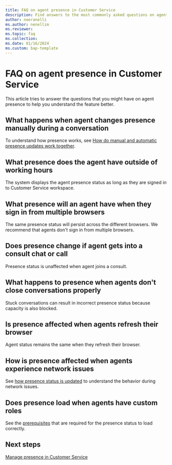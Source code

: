 ```yaml
---
title: FAQ on agent presence in Customer Service
description: Find answers to the most commonly asked questions on agent presence and how presence is calculated.
author: neeranelli
ms.author: nenellim
ms.reviewer:
ms.topic: faq
ms.collection:
ms.date: 01/16/2024
ms.custom: bap-template
---
```


# FAQ on agent presence in Customer Service

This article tries to answer the questions that you might have on agent presence to help you understand the feature better.

## What happens when agent changes presence manually during a conversation

To understand how presence works, see [How do manual and automatic presence updates work together](oc-manage-presence-status.md#how-do-manual-and-automatic-presence-updates-work-together).

## What presence does the agent have outside of working hours

The system displays the agent presence status as long as they are signed in to Customer Service workspace.

## What presence will an agent have when they sign in from multiple browsers

The same presence status will persist across the different browsers. We recommend that agents don't sign in from multiple browsers.

## Does presence change if agent gets into a consult chat or call

Presence status is unaffected when agent joins a consult.

## What happens to presence when agents don't close conversations properly

Stuck conversations can result in incorrect presence status because capacity is also blocked.

## Is presence affected when agents refresh their browser

Agent status remains the same when they refresh their browser.

## How is presence affected when agents experience network issues

See [how presence status is updated](oc-manage-presence-status.md#how-presence-status-is-updated) to understand the behavior during network issues.

## Does presence load when agents have custom roles

See the [prerequisites](oc-manage-presence.md#prerequisites) that are required for the presence status to load correctly.

## Next steps

[Manage presence in Customer Service](oc-manage-presence-status.md)  